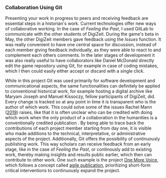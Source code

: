 ### Collaboration Using Git

Presenting your work in progress to peers and receiving feedback are essential steps in a historian's work. Current technologies offer new ways of collaborative working. In the case of *Feeling the Past*, I used GitLab to communicate with the other students of DigiZeit. During the game's beta in May, the other DigiZeit members gave feedback using the *Issues* function. It was really convenient to have one central space for discussion, instead of each member giving feedback individually, as they were able to react to and complement each others comments. In the later stages of development it was also really useful to have collaborators like Daniel McDonald directly edit the game repository using Git, for example in case of coding mistakes, which I then could easily either accept or discard with a single click. 

While in this project Git was used primarily for software development and communicational aspects, the same functionalities can definitely be applied to conventional historical work, for example hosting a digital archive like Maryam Joseph and Manuel Kissoczy, fellow participants of DigiZeit, did. Every change is tracked so at any point in time it is transparent who is the author of which work. This could solve some of the issues Rachel Mann ([2019](bibliography.md#mann-2019)) raises, like that it is often unclear who can be credited with doing which work when the only product of a collaboration in the humanities is a conventionally credited publication . By being able to trace back the contributions of each project member starting from day one, it is visible who made additions to the technical, interpretative, or administrative aspects of the project. Additionally, Git offers the possibility of continuously publishing work. This way scholars can receive feedback from an early stage, like in the case of *Feeling the Past*, or continously add to existing work, thereby making insights and results public earlier, which then can contribute to other work. One such example is the project [One More Voice](https://onemorevoice.org/), which follows a concept called [agile publication](https://onemorevoice.org/project_design.html#publication), prioritizing short-form critical interventions to continuously expand the project.

